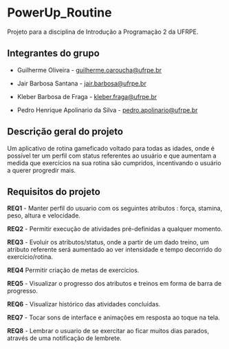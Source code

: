 # PowerUp_Routine
Projeto para a disciplina de Introdução a Programação 2 da UFRPE.


## Integrantes do grupo
* Guilherme Oliveira - guilherme.oaroucha@ufrpe.br

* Jair Barbosa Santana - jair.barbosa@ufrpe.br

* Kleber Barbosa de Fraga - kleber.fraga@ufrpe.br

* Pedro Henrique Apolinario da Silva - pedro.apolinario@ufrpe.br

## Descrição  geral do projeto
  Um aplicativo de rotina gameficado voltado para todas as idades, onde é possível ter um perfil com status referentes ao usuário e que aumentam a medida que exercícios na sua rotina são cumpridos, incentivando o usuário a querer progredir mais.


## Requisitos do projeto
**REQ1** - Manter perfil do usuario com os seguintes atributos : força, stamina, peso, altura e velocidade.

**REQ2** - Permitir execução de atividades pré-definidas a qualquer momento.

**REQ3** - Evoluir os atributos/status, onde a partir de um dado treino, um atributo referente será aumentado ao ver intensidade e tempo decorrido do exercício/rotina.

**REQ4**   Permitir criação de metas de exercícios.

**REQ5** - Visualizar o progresso dos atributos e treinos em forma de barra de progresso.

**REQ6** - Visualizar histórico das atividades concluídas.

**REQ7** - Tocar sons de interface e animações em resposta ao toque na tela.

**REQ8** - Lembrar o usuario de se exercitar ao ficar muitos dias parados, através de uma notificação de lembrete.
 
